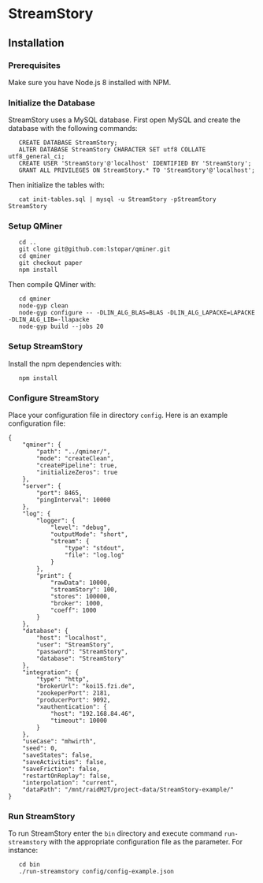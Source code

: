 # StreamStory

## Installation

### Prerequisites

Make sure you have Node.js 8 installed with NPM.

### Initialize the Database

StreamStory uses a MySQL database. First open MySQL and create the database with the following commands:
```
   CREATE DATABASE StreamStory;
   ALTER DATABASE StreamStory CHARACTER SET utf8 COLLATE utf8_general_ci;
   CREATE USER 'StreamStory'@'localhost' IDENTIFIED BY 'StreamStory';
   GRANT ALL PRIVILEGES ON StreamStory.* TO 'StreamStory'@'localhost';
```

Then initialize the tables with:
```
   cat init-tables.sql | mysql -u StreamStory -pStreamStory StreamStory
```

### Setup QMiner

```
   cd ..
   git clone git@github.com:lstopar/qminer.git
   cd qminer
   git checkout paper
   npm install
```

Then compile QMiner with:
```
   cd qminer
   node-gyp clean
   node-gyp configure -- -DLIN_ALG_BLAS=BLAS -DLIN_ALG_LAPACKE=LAPACKE -DLIN_ALG_LIB=-llapacke
   node-gyp build --jobs 20
```

### Setup StreamStory

Install the npm dependencies with:
```
   npm install
```

### Configure StreamStory

Place your configuration file in directory `config`. Here is an example configuration file:
```
{
    "qminer": {
        "path": "../qminer/",
        "mode": "createClean",
        "createPipeline": true,
        "initializeZeros": true
    },
    "server": {
        "port": 8465,
        "pingInterval": 10000
    },
    "log": {
        "logger": {
            "level": "debug",
            "outputMode": "short",
            "stream": {
                "type": "stdout",
                "file": "log.log"
            }
        },
        "print": {
            "rawData": 10000,
            "streamStory": 100,
            "stores": 100000,
            "broker": 1000,
            "coeff": 1000
        }
    },
    "database": {
        "host": "localhost",
        "user": "StreamStory",
        "password": "StreamStory",
        "database": "StreamStory"
    },
    "integration": {
        "type": "http",
        "brokerUrl": "koi15.fzi.de",
        "zookeperPort": 2181,
        "producerPort": 9092,
        "xauthentication": {
            "host": "192.168.84.46",
            "timeout": 10000
        }
    },
    "useCase": "mhwirth",
    "seed": 0,
    "saveStates": false,
    "saveActivities": false,
    "saveFriction": false,
    "restartOnReplay": false,
    "interpolation": "current",
    "dataPath": "/mnt/raidM2T/project-data/StreamStory-example/"
}
```

### Run StreamStory

To run StreamStory enter the `bin` directory and execute command `run-streamstory` with the appropriate
configuration file as the parameter. For instance:
```
   cd bin
   ./run-streamstory config/config-example.json
```
